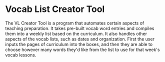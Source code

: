 # Vocab List Creator Tool

The VL Creator Tool is a program that automates certain aspects of teaching preparation. It takes pre-built vocab word entries and compiles them into a weekly list based on the curriculum. It also handles other aspects of the vocab lists, such as dates and organization. First the user inputs the pages of curriculum into the boxes, and then they are able to choose however many words they'd like from the list to use for that week's vocab lessons.